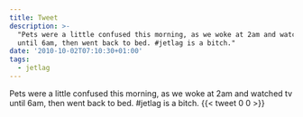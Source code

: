 ```yaml
---
title: Tweet
description: >-
  "Pets were a little confused this morning, as we woke at 2am and watched tv
  until 6am, then went back to bed. #jetlag is a bitch."
date: '2010-10-02T07:10:30+01:00'
tags:
  - jetlag
---
```

Pets were a little confused this morning, as we woke at 2am and watched tv until 6am, then went back to bed. #jetlag is a bitch.
      {{< tweet 0 0 >}}
    
